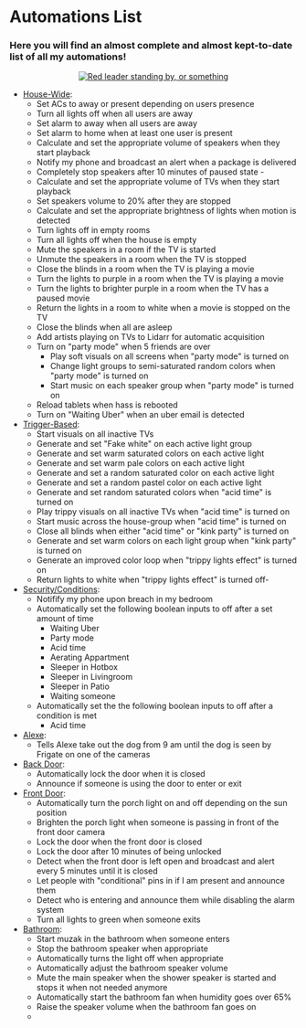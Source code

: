 


# Automations List

### Here you will find an almost complete and almost kept-to-date list of all my automations!

  

<p  align="center">  <a  href="/node-red"><img  src="https://img.shields.io/badge/Nodered%20FLows-purple"  alt="Red leader standing by, or something"></p> 

- [House-Wide](/node-red/flows/House-Wide.json):
  - Set ACs to away or present depending on users presence
  - Turn all lights off when all users are away
  - Set alarm to away when all users are away
  - Set alarm to home when at least one user is present
  - Calculate and set the appropriate volume of speakers when they start playback
  - Notify my phone and broadcast an alert when a package is delivered
  - Completely stop speakers after 10 minutes of paused state  - 
  - Calculate and set the appropriate volume of TVs when they start playback
  - Set speakers volume to 20% after they are stopped
  - Calculate and set the appropriate brightness of lights when motion is detected
  - Turn lights off in empty rooms
  - Turn all lights off when the house is empty
  - Mute the speakers in a room if the TV is started
  - Unmute the speakers in a room when the TV is stopped
  - Close the blinds in a room when the TV is playing a movie
  - Turn the lights to purple in a room when the TV is playing a movie
  - Turn the lights to brighter purple in a room when the TV has a paused movie
  - Return the lights in a room to white when a movie is stopped on the TV
  - Close the blinds when all are asleep
  - Add artists playing on TVs to Lidarr for automatic acquisition
  - Turn on "party mode" when 5 friends are over
     -  Play soft visuals on all screens when "party mode" is turned on
     - Change light groups to semi-saturated random colors when "party mode" is turned on
     - Start music on each speaker group when "party mode" is turned on
   - Reload tablets when hass is rebooted
   - Turn on "Waiting Uber" when an uber email is detected
- [Trigger-Based](/node-red/flows/Trigger-Based.json):
  - Start visuals on all inactive TVs
  - Generate and set "Fake white" on each active light group
  - Generate and set warm saturated colors on each active light
  - Generate and set warm pale colors on each active light
  - Generate and set a random saturated color on each active light
  - Generate and set a random pastel color on each active light
  - Generate and set random saturated colors when "acid time" is turned on
  - Play trippy visuals on all inactive TVs  when "acid time" is turned on
  - Start music across the house-group when "acid time" is turned on
  - Close all blinds when either "acid time" or "kink party" is turned on
  - Generate and set warm colors on each light group when "kink party" is turned on
  - Generate an improved color loop when "trippy lights effect" is turned on
  - Return lights to white when "trippy lights effect" is turned off- 
- [Security/Conditions](/node-red/flows/Security%2Fconditions.json):
   - Notifify my phone upon breach in my bedroom
   - Automatically set the following boolean inputs to off after a set amount of time
     - Waiting Uber
     - Party mode
     - Acid time
     - Aerating Appartment
     - Sleeper in Hotbox
     - Sleeper in Livingroom
     - Sleeper in Patio
     - Waiting someone
   - Automatically set the the following boolean inputs to off after a condition is met
      - Acid time
- [Alexe](/node-red/flows/Alexe.json):
   - Tells Alexe take out the dog from 9 am until the dog is seen by Frigate on one of the cameras
- [Back Door](/node-red/flows/Back%20door.json):
   - Automatically lock the door when it is closed
   - Announce if someone is using the door to enter or exit
- [Front Door](/node-red/flows/Front%20Door.json):
  - Automatically turn the porch light on and off depending on the sun position
  - Brighten the porch light when someone is passing in front of the front door camera
  - Lock the door when the front door is closed
  - Lock the door after 10 minutes of being unlocked
  - Detect when the front door is left open and broadcast and alert every 5 minutes until it is closed
  - Let people with "conditional" pins in if I am present and announce them
  - Detect who is entering and announce them while disabling the alarm system
  - Turn all lights to green when someone exits
- [Bathroom](/node-red/flows/Bathroom.json):
  - Start muzak in the bathroom when someone enters
  - Stop the bathroom speaker when appropriate
  - Automatically turns the light off when appropriate
  - Automatically adjust the bathroom speaker volume
  - Mute the main speaker when the shower speaker is started and stops it when not needed anymore
  - Automatically start the bathroom fan when humidity goes over 65%
  - Raise the speaker volume when the bathroom fan goes on 
  - 
  